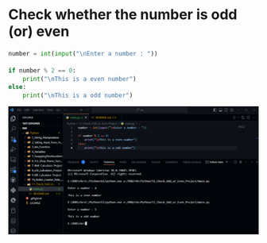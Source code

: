 # Check whether the number is odd (or) even

```python
number = int(input("\nEnter a number : "))

if number % 2 == 0:
    print("\nThis is a even number")
else:
    print("\nThis is a odd number")
```

![Alt text](image.png)